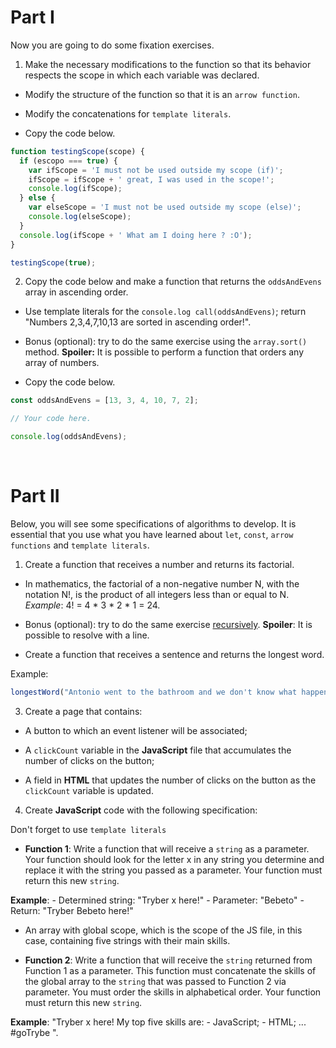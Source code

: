 # Part I

Now you are going to do some fixation exercises.

1. Make the necessary modifications to the function so that its behavior respects the scope in which each variable was declared.

* Modify the structure of the function so that it is an `arrow function`.

* Modify the concatenations for `template literals`.

* Copy the code below.

```js
function testingScope(scope) { 
  if (escopo === true) { 
    var ifScope = 'I must not be used outside my scope (if)';
    ifScope = ifScope + ' great, I was used in the scope!';
    console.log(ifScope);
  } else {
    var elseScope = 'I must not be used outside my scope (else)';
    console.log(elseScope);
  }
  console.log(ifScope + ' What am I doing here ? :O');
}

testingScope(true);
```

2. Copy the code below and make a function that returns the `oddsAndEvens` array in ascending order.

* Use template literals for the `console.log call(oddsAndEvens)`; return "Numbers 2,3,4,7,10,13 are sorted in ascending order!".

* Bonus (optional): try to do the same exercise using the `array.sort()` method. 
**Spoiler:** It is possible to perform a function that orders any array of numbers.

* Copy the code below.

```js
const oddsAndEvens = [13, 3, 4, 10, 7, 2];

// Your code here.

console.log(oddsAndEvens);
```

<br>

# Part II

Below, you will see some specifications of algorithms to develop. It is essential that you use what you have learned about `let`, `const`, `arrow functions` and `template literals`.

1. Create a function that receives a number and returns its factorial.

- In mathematics, the factorial of a non-negative number N, with the notation N!, is the product of all integers less than or equal to N. *Example*: 4! = 4 * 3 * 2 * 1 = 24.

- Bonus (optional): try to do the same exercise [recursively](http://devfuria.com.br/logica-de-programacao/recursividade-fatorial/). **Spoiler**: It is possible to resolve with a line.

- Create a function that receives a sentence and returns the longest word.

Example:
```js
longestWord("Antonio went to the bathroom and we don't know what happened") // return 'bathroom', 'happened'
```

3. Create a page that contains:
- A button to which an event listener will be associated;

- A `clickCount` variable in the **JavaScript** file that accumulates the number of clicks on the button;

- A field in **HTML** that updates the number of clicks on the button as the `clickCount` variable is updated.

4. Create **JavaScript** code with the following specification:

Don't forget to use `template literals`

- **Function 1**: Write a function that will receive a `string` as a parameter. Your function should look for the letter x in any string you determine and replace it with the string you passed as a parameter. Your function must return this new `string`.

**Example**:
    - Determined string: "Tryber x here!"
    - Parameter: "Bebeto"
    - Return: "Tryber Bebeto here!"

- An array with global scope, which is the scope of the JS file, in this case, containing five strings with their main skills.

- **Function 2**: Write a function that will receive the `string` returned from Function 1 as a parameter. This function must concatenate the skills of the global array to the `string` that was passed to Function 2 via parameter. You must order the skills in alphabetical order. Your function must return this new `string`.

**Example**: "Tryber x here! My top five skills are:
    - JavaScript;
    - HTML; ... #goTrybe ".